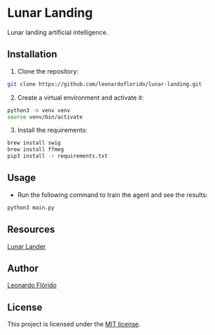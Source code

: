 # Lunar Landing

Lunar landing artificial intelligence.

## Installation

1. Clone the repository:

```sh
git clone https://github.com/leonardoflorido/lunar-landing.git
```

2. Create a virtual environment and activate it:

```sh
python3 -m venv venv
source venv/bin/activate
```

3. Install the requirements:

```sh
brew install swig
brew install ffmeg
pip3 install -r requirements.txt
```

## Usage

- Run the following command to train the agent and see the results:

```sh
python3 main.py
```

## Resources

[Lunar Lander](https://gymnasium.farama.org/environments/box2d/lunar_lander)

## Author

[Leonardo Flórido](https://github.com/leonardoflorido)

## License

This project is licensed under the [MIT license](LICENSE).

